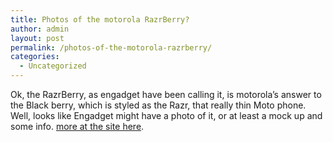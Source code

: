 ```yaml
---
title: Photos of the motorola RazrBerry?
author: admin
layout: post
permalink: /photos-of-the-motorola-razrberry/
categories:
  - Uncategorized
---
```

Ok, the RazrBerry, as engadget have been calling it, is motorola&#8217;s answer to the Black berry, which is styled as the Razr, that really thin Moto phone. Well, looks like Engadget might have a photo of it, or at least a mock up and some info. [more at the site here][1].

 [1]: http://www.engadget.com/entry/1234000577048252/